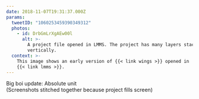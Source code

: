 ```yaml
---
date: 2018-11-07T19:31:37.000Z
params:
  tweetID: "1060253459390349312"
  photos:
    - id: DrbGmLrXgAEw00l
      alt: >-
        A project file opened in LMMS. The project has many layers stacked
        vertically.
  context: >-
    This image shows an early version of {{< link wings >}} opened in
    {{< link lmms >}}.
---
```


Big boi update: Absolute unit\
(Screenshots stitched together because project fills screen)
